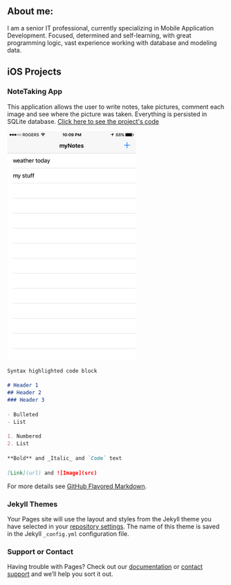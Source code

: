 ## About me:

I am a senior IT professional, currently specializing in Mobile Application Development. Focused, determined and self-learning, with great programming logic, vast experience working with database and modeling data.


## iOS Projects

### NoteTaking App 

This application allows the user to write notes, take pictures, comment each image and see where the picture was taken. Everything is persisted in SQLite database. [Click here to see the project's code](https://github.com/joanavaladao/iOS_NoteTaking)

![image](https://github.com/joanavaladao/joanavaladao.github.io/blob/master/part1.png)

```markdown
Syntax highlighted code block

# Header 1
## Header 2
### Header 3

- Bulleted
- List

1. Numbered
2. List

**Bold** and _Italic_ and `Code` text

[Link](url) and ![Image](src)
```

For more details see [GitHub Flavored Markdown](https://guides.github.com/features/mastering-markdown/).

### Jekyll Themes

Your Pages site will use the layout and styles from the Jekyll theme you have selected in your [repository settings](https://github.com/joanavaladao/joanavaladao.github.io/settings). The name of this theme is saved in the Jekyll `_config.yml` configuration file.

### Support or Contact

Having trouble with Pages? Check out our [documentation](https://help.github.com/categories/github-pages-basics/) or [contact support](https://github.com/contact) and we’ll help you sort it out.
